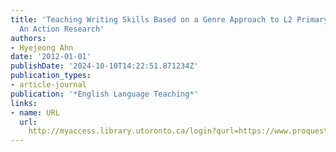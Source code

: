 ```yaml
---
title: 'Teaching Writing Skills Based on a Genre Approach to L2 Primary School Students:
  An Action Research'
authors:
- Hyejeong Ahn
date: '2012-01-01'
publishDate: '2024-10-10T14:22:51.871234Z'
publication_types:
- article-journal
publication: '*English Language Teaching*'
links:
- name: URL
  url: 
    http://myaccess.library.utoronto.ca/login?qurl=https://www.proquest.com/docview/1773212549?accountid=14771&bdid=38382&_bd=lsl5gGOcRV9OaqNXA%2Bxlsxa1vl4%3D
---
```

